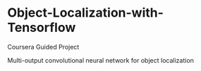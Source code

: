 # Object-Localization-with-Tensorflow
Coursera Guided Project

Multi-output convolutional neural network for object localization
